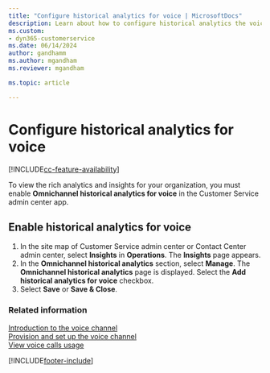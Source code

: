 ```yaml
---
title: "Configure historical analytics for voice | MicrosoftDocs"
description: Learn about how to configure historical analytics the voice channel in Dynamics 365 Contact Center.
ms.custom:
- dyn365-customerservice
ms.date: 06/14/2024
author: gandhamm
ms.author: mgandham
ms.reviewer: mgandham

ms.topic: article

---
```


# Configure historical analytics for voice

[!INCLUDE[cc-feature-availability](../../includes/cc-feature-availability.md)]

To view the rich analytics and insights for your organization, you must enable **Omnichannel historical analytics for voice** in the Customer Service admin center app.

## Enable historical analytics for voice

1. In the site map of Customer Service admin center or Contact Center admin center, select **Insights** in **Operations**. The **Insights** page appears. 
 1. In the **Omnichannel historical analytics** section, select **Manage**. The **Omnichannel historical analytics** page is displayed. Select the **Add historical analytics for voice** checkbox. 
1. Select **Save** or **Save & Close**.

### Related information

[Introduction to the voice channel](voice-channel.md)                                           
[Provision and set up the voice channel](voice-channel-install.md)                                                             
[View voice calls usage](voice-channel-usage.md)                                                                                    


[!INCLUDE[footer-include](../../includes/footer-banner.md)]

